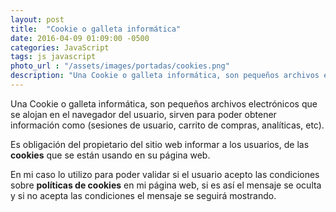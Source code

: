 ```yaml
---
layout: post
title:  "Cookie o galleta informática"
date: 2016-04-09 01:09:00 -0500
categories: JavaScript
tags: js javascript
photo_url : "/assets/images/portadas/cookies.png"
description: "Una Cookie o galleta informática, son pequeños archivos electrónicos que se alojan en el navegador del usuario, sirven para poder obtener información"
---
```

Una Cookie o galleta informática, son pequeños archivos electrónicos que se alojan en el navegador del usuario, sirven para poder obtener información como (sesiones de usuario, carrito de compras, analíticas, etc).

Es obligación del propietario del sitio web informar a los usuarios, de las **cookies** que se están usando en su página web.

En mi caso lo utilizo para poder validar si el usuario acepto las condiciones sobre **políticas de cookies** en mi página web, si es así el mensaje se oculta y si no acepta las condiciones el mensaje se seguirá mostrando.



